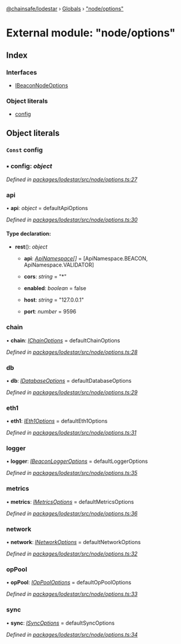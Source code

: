 [@chainsafe/lodestar](../README.md) › [Globals](../globals.md) › ["node/options"](_node_options_.md)

# External module: "node/options"

## Index

### Interfaces

* [IBeaconNodeOptions](../interfaces/_node_options_.ibeaconnodeoptions.md)

### Object literals

* [config](_node_options_.md#const-config)

## Object literals

### `Const` config

### ▪ **config**: *object*

*Defined in [packages/lodestar/src/node/options.ts:27](https://github.com/ChainSafe/lodestar/blob/f536e8f/packages/lodestar/src/node/options.ts#L27)*

###  api

• **api**: *object* = defaultApiOptions

*Defined in [packages/lodestar/src/node/options.ts:30](https://github.com/ChainSafe/lodestar/blob/f536e8f/packages/lodestar/src/node/options.ts#L30)*

#### Type declaration:

* **rest**(): *object*

  * **api**: *[ApiNamespace](../enums/_api_index_.apinamespace.md)[]* = [ApiNamespace.BEACON, ApiNamespace.VALIDATOR]

  * **cors**: *string* = "*"

  * **enabled**: *boolean* = false

  * **host**: *string* = "127.0.0.1"

  * **port**: *number* = 9596

###  chain

• **chain**: *[IChainOptions](../interfaces/_chain_options_.ichainoptions.md)* = defaultChainOptions

*Defined in [packages/lodestar/src/node/options.ts:28](https://github.com/ChainSafe/lodestar/blob/f536e8f/packages/lodestar/src/node/options.ts#L28)*

###  db

• **db**: *[IDatabaseOptions](../interfaces/_db_options_.idatabaseoptions.md)* = defaultDatabaseOptions

*Defined in [packages/lodestar/src/node/options.ts:29](https://github.com/ChainSafe/lodestar/blob/f536e8f/packages/lodestar/src/node/options.ts#L29)*

###  eth1

• **eth1**: *[IEth1Options](../interfaces/_eth1_options_.ieth1options.md)* = defaultEth1Options

*Defined in [packages/lodestar/src/node/options.ts:31](https://github.com/ChainSafe/lodestar/blob/f536e8f/packages/lodestar/src/node/options.ts#L31)*

###  logger

• **logger**: *[IBeaconLoggerOptions](../interfaces/_node_loggeroptions_.ibeaconloggeroptions.md)* = defaultLoggerOptions

*Defined in [packages/lodestar/src/node/options.ts:35](https://github.com/ChainSafe/lodestar/blob/f536e8f/packages/lodestar/src/node/options.ts#L35)*

###  metrics

• **metrics**: *[IMetricsOptions](../interfaces/_metrics_options_.imetricsoptions.md)* = defaultMetricsOptions

*Defined in [packages/lodestar/src/node/options.ts:36](https://github.com/ChainSafe/lodestar/blob/f536e8f/packages/lodestar/src/node/options.ts#L36)*

###  network

• **network**: *[INetworkOptions](../interfaces/_network_options_.inetworkoptions.md)* = defaultNetworkOptions

*Defined in [packages/lodestar/src/node/options.ts:32](https://github.com/ChainSafe/lodestar/blob/f536e8f/packages/lodestar/src/node/options.ts#L32)*

###  opPool

• **opPool**: *[IOpPoolOptions](../interfaces/_oppool_options_.ioppooloptions.md)* = defaultOpPoolOptions

*Defined in [packages/lodestar/src/node/options.ts:33](https://github.com/ChainSafe/lodestar/blob/f536e8f/packages/lodestar/src/node/options.ts#L33)*

###  sync

• **sync**: *[ISyncOptions](../interfaces/_sync_options_.isyncoptions.md)* = defaultSyncOptions

*Defined in [packages/lodestar/src/node/options.ts:34](https://github.com/ChainSafe/lodestar/blob/f536e8f/packages/lodestar/src/node/options.ts#L34)*
